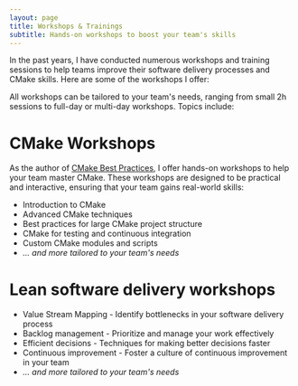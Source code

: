 ```yaml
---
layout: page
title: Workshops & Trainings
subtitle: Hands-on workshops to boost your team's skills
---
```


In the past years, I have conducted numerous workshops and training sessions to help teams improve their software delivery processes and CMake skills. Here are some of the workshops I offer:

All workshops can be tailored to your team's needs, ranging from small 2h sessions to full-day or multi-day workshops. Topics include:

# CMake Workshops

As the author of [CMake Best Practices](/cmake-best-practices), I offer hands-on workshops to help your team master CMake. These workshops are designed to be practical and interactive, ensuring that your team gains real-world skills:

* Introduction to CMake
* Advanced CMake techniques
* Best practices for large CMake project structure
* CMake for testing and continuous integration
* Custom CMake modules and scripts
* *... and more tailored to your team's needs*

# Lean software delivery workshops

* Value Stream Mapping - Identify bottlenecks in your software delivery process
* Backlog management - Prioritize and manage your work effectively
* Efficient decisions - Techniques for making better decisions faster
* Continuous improvement - Foster a culture of continuous improvement in your team
* *... and more tailored to your team's needs*
